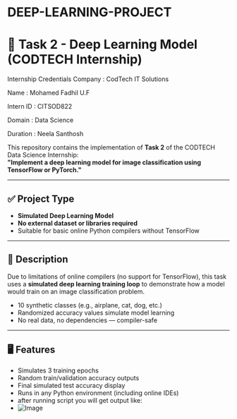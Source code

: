 # DEEP-LEARNING-PROJECT
# 📌 Task 2 - Deep Learning Model (CODTECH Internship)
Internship Credentials
Company : CodTech IT Solutions

Name : Mohamed Fadhil U.F

Intern ID : CITSOD822

Domain : Data Science

Duration : Neela Santhosh

This repository contains the implementation of **Task 2** of the CODTECH Data Science Internship:  
**"Implement a deep learning model for image classification using TensorFlow or PyTorch."**

---

## ✅ Project Type

- **Simulated Deep Learning Model**
- **No external dataset or libraries required**
- Suitable for basic online Python compilers without TensorFlow

---

## 🧠 Description

Due to limitations of online compilers (no support for TensorFlow), this task uses a **simulated deep learning training loop** to demonstrate how a model would train on an image classification problem.

- 10 synthetic classes (e.g., airplane, cat, dog, etc.)
- Randomized accuracy values simulate model learning
- No real data, no dependencies — compiler-safe

---

## 🖥️ Features

- Simulates 3 training epochs
- Random train/validation accuracy outputs
- Final simulated test accuracy display
- Runs in any Python environment (including online IDEs)
- after running script you will get output like:
- ![Image](https://github.com/user-attachments/assets/589472f7-4be2-449c-853f-35cbbc2c0b18)







